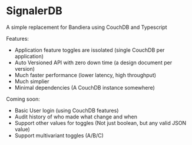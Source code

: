 # SignalerDB
A simple replacement for Bandiera using CouchDB and Typescript

Features:
  * Application feature toggles are issolated (single CouchDB per application)
  * Auto Versioned API with zero down time (a design document per version)
  * Much faster performance (lower latency, high throughput)
  * Much simplier
  * Minimal dependencies (A CouchDB instance somewhere)
  
Coming soon:
 * Basic User login (using CouchDB features)
 * Audit history of who made what change and when
 * Support other values for toggles (Not just boolean, but any valid JSON value)
 * Support multivariant toggles (A/B/C)
